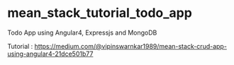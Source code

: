 # mean_stack_tutorial_todo_app
Todo App using Angular4, Expressjs and MongoDB

Tutorial : https://medium.com/@vipinswarnkar1989/mean-stack-crud-app-using-angular4-21dce501b77
